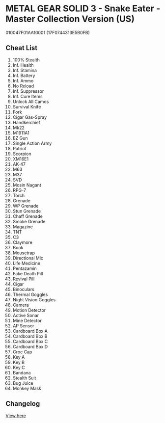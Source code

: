 # METAL GEAR SOLID 3 - Snake Eater - Master Collection Version (US)
010047F01AA10001 (17F0744313E5B0FB)

## Cheat List
1. 100% Stealth
1. Inf. Health
1. Inf. Stamina
1. Inf. Battery
1. Inf. Ammo
1. No Reload
1. Inf. Suppressor
1. Inf. Cure Items
1. Unlock All Camos
1. Survival Knife
1. Fork
1. Cigar Gas-Spray
1. Handkerchief
1. Mk22
1. M1911A1
1. EZ Gun
1. Single Action Army
1. Patriot
1. Scorpion
1. XM16E1
1. AK-47
1. M63
1. M37
1. SVD
1. Mosin Nagant
1. RPG-7
1. Torch
1. Grenade
1. WP Grenade
1. Stun Grenade
1. Chaff Grenade
1. Smoke Grenade
1. Magazine
1. TNT
1. C3
1. Claymore
1. Book
1. Mousetrap
1. Directional Mic
1. Life Medicine
1. Pentazamin
1. Fake Death Pill
1. Revival Pill
1. Cigar
1. Binoculars
1. Thermal Goggles
1. Night Vision Goggles
1. Camera
1. Motion Detector
1. Active Sonar
1. Mine Detector
1. AP Sensor
1. Cardboard Box A
1. Cardboard Box B
1. Cardboard Box C
1. Cardboard Box D
1. Croc Cap
1. Key A
1. Key B
1. Key C
1. Bandana
1. Stealth Suit
1. Bug Juice
1. Monkey Mask

## Changelog
[View here](./CHANGELOG.md)